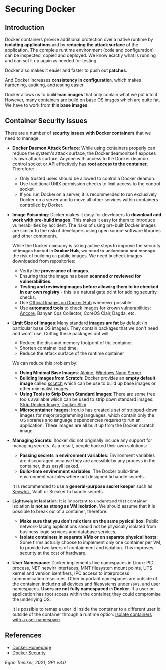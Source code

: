 # Securing Docker

## Introduction
Docker containers provide additional protection over a native runtime by **isolating applications** and by **reducing the 
attack surface** of the application.
The complete runtime environment (code and configuration) can be inspected, copied and deployed.
We know exactly what is running and can set it up again as needed for testing.

Docker also makes it easier and faster to push out **patches**.

And Docker increases **consistency in configuration**, which makes hardening, auditing, and testing easier.

Docker allows us to build **lean images** that only contain what we put into it.
However, many containers are build on base OS images which are quite fat. We have to work from **thin base images**.

## Container Security Issues

There are a number of **security issues with Docker containers** that we need to manage:
* **Docker Daemon Attack Surface**:
    While using containers properly can reduce the system's attack surface, the Docker deamonitself exposes its own 
    attack surface.
    Anyone with access to the Docker deamon control socket or API effectively has **root access to the container**.
    Therefore:
    * Only trusted users should be allowed to control a Docker deamon.
    * Use traditional UNIX permission checks to limit access to the control socket
    * If you run Docker on a server, it is recommended to run exclusively Docker on a server and to move all other 
    services within containers controlled by Docker.

* **Image Poisoning**:
    Docker makes it easy for developers to **download and work with pre-build images**.
    This makes it easy for them to introduce vulnerabilities by accident.
    The risks of using pre-built Docker images are similar to the risk of developers using open source software libraries and other compnents.
     
    While the Docker company is taking active steps to improve the security of images hosted in **Docker Hub**, we need to
    understand and manage the risk of building on public images.
    We need to check images downloaded from repositories:
    * Verify the **provenance of images**.
    * Ensuring that the image has been **scanned or reviewed for vulnerabilities**.
    * **Testing and reviewingimages before allowing them to be checked in our own registry**  - this is a natural gate 
    point for adding security checks.
    * Use [Official Images on Docker Hub](https://docs.docker.com/docker-hub/official_images/) whenever possible.
    * Use **automated tools** to check images for known vulnerabilities: [Ancore](https://github.com/anchore/anchore-engine), Banyan Ops Collector, CoreOS Clair, Dagda, etc.  
         
* **Limit Size of Images**:
    Many standard **images are fat** by default (in particular base OS images).
    They contain packages that we don't need and won't use. Cutting these packages out will:
    * Reduce the disk and memory footprint of the container. 
    * Shorten container load time.
    * Reduce the attack surface of the runtime container 
    
    We can reduce this problem by:
    * **Using Minimal Base Images**: [Alpine](https://hub.docker.com/_/alpine), [Windows Nano Server](https://hub.docker.com/_/microsoft-windows-nanoserver)  
    * **Building Images from Scratch**: Docker provides an **empty default image** called [scratch](https://hub.docker.com/_/scratch) which can be use
        to build up base images or other minimalist images.    
    * **Using Tools to Strip Down Standard Images**: There are some free tools available which can be used to strip down standard images: 
        [Strip Docker Image](https://github.com/mvanholsteijn/strip-docker-image), [Docker Slim](https://github.com/docker-slim/docker-slim)
    * **Microcontainer Images**: [Iron.io](https://blog.iron.io/microcontainers-tiny-portable-containers/) 
        has created a set of stripped-down images for major programming languages, which contain only the OS libraries and
        language dependencies required to run an application.
        These images are all built up from the Docker scratch image.
    
* **Managing Secrets**:
    Docker did not originally include any support for managing secrets.
    As a result, people hacked their own solutions:
    * **Passing secrets in environment variables**: Environment variables are discouraged because they are acessible by any
        process in the container, thus easyli leaked.
    * **Build-time environment variables**: The Docker build-time environment variables where not designed to handle secrets.    
    
    It is recommended to use a **general-purpose secret keeper** such as 
    [Keywhiz](https://square.github.io/keywhiz/), Vault or Sneaker to handle secrets.
    
* **Lightweight Isolation**:
    It is important to understand that container isolation is **not as strong as VM isolation**.
    We should assume that it is possible to break out of a container, therefore:
    * **Make sure that you don't mix tiers on the same pysical box**: Public network-facing applications should not be
        physically isolated from business logic services and database services.
    * **Isolate containers in separate VMs or on separate physical hosts**: Some firms actually choose to implement only 
        one container per VM, to provide two layers of containment and isolation. 
        This improves security at the cost of hardware.    
    
* **User Namespace**:
    Docker implements five namespaces in Linux: PID process, NET netwirk interfaces, MNT filesystem mount points, 
    UTS kernel and version identifiers, IPC access to interprocess communication resources.
    Other important namespaces are outside of the container, including all devices and filesystems under /sys, and user 
    namespaces.
    **Users are not fully namespaced in Docker**. If a user or application has root access within the container, they could 
    compromise the underlying OS.
    
    It is possible to remap a user id inside the container to a different user id outside of the container through a 
    runtime option: [Isolate containers with a user namespace](https://docs.docker.com/engine/security/userns-remap/).
    
## References
* [Docker Homepage](https://www.docker.com/)
* [Docker Security](https://github.com/docker/labs/blob/master/security/README.md)

*Egon Teiniker, 2021, GPL v3.0*